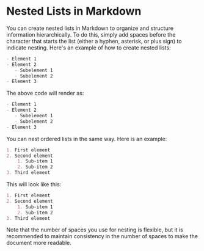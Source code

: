 # Nested Lists in Markdown

You can create nested lists in Markdown to organize and structure information hierarchically. To do this, simply add spaces before the character that starts the list (either a hyphen, asterisk, or plus sign) to indicate nesting. Here's an example of how to create nested lists:

```markdown
- Element 1
- Element 2
   - Subelement 1
   - Subelement 2
- Element 3
```

The above code will render as:

```markdown
- Element 1
- Element 2
   - Subelement 1
   - Subelement 2
- Element 3
```

You can nest ordered lists in the same way. Here is an example:

```markdown
1. First element
2. Second element
    1. Sub-item 1
    2. Sub-item 2
3. Third element
```

This will look like this:

```markdown
1. First element
2. Second element
    1. Sub-item 1
    2. Sub-item 2
3. Third element
```

Note that the number of spaces you use for nesting is flexible, but it is recommended to maintain consistency in the number of spaces to make the document more readable.
